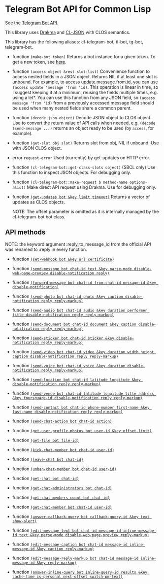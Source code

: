# Telegram Bot API for Common Lisp

See the [Telegram Bot API](https://core.telegram.org/bots/api).

This library uses [Drakma](http://weitz.de/drakma/) and [CL-JSON](https://common-lisp.net/project/cl-json/) with CLOS semantics.

This library has the following aliases: cl-telegram-bot, tl-bot, tg-bot, telegram-bot.

- function `(make-bot token)`
    Returns a bot instance for a given token. To get a new token, see [here](https://core.telegram.org/bots#3-how-do-i-create-a-bot).

- function `(access object &rest slot-list)`
    Convenience function to access nested fields in a JSON object. Returns NIL if at least one slot is unbound. For example, to access update.message.from.id, you can use
    `(access update 'message 'from 'id)`. This operation is linear in time, so I suggest keeping it at a minimum,
    reusing the fields multiple times, e.g. using a let*. 
    You can use this function from any JSON field, so `(access message 'from 'id)` from a previously accessed message field
    should be used when many nested fields share a common parent.

- function `(decode json-object)`
    Decode JSON object to CLOS object. Use to convert the return value of API calls when needed, e.g.
    `(decode (send-message ...)` returns an object ready to be used (by `access`, for example).

- function `(get-slot obj slot)`
    Returns slot from obj, NIL if unbound. Use with JSON CLOS object.

- error `request-error`
    Used (currently) by get-updates on HTTP error.

- function `(cl-telegram-bot::get-class-slots object)` (SBCL only)
    Use this function to inspect JSON objects. For debugging only.

- function `(cl-telegram-bot::make-request b method-name options-alist)`
    Make direct API request using Drakma. Use for debugging only.

- function [`(get-updates bot &key limit timeout)`](https://core.telegram.org/bots/api#getupdates)
    Returns a vector of updates as CLOS objects.

    NOTE: The offset parameter is omitted as it is internally managed by the cl-telegram-bot:bot class.

## API methods

NOTE: the keyword argument :reply_to_message_id from the official API was renamed to :reply in every function.

- function [`(set-webhook bot &key url certificate)`](https://core.telegram.org/bots/api#setwebhook)

- function [`(send-message bot chat-id text &key parse-mode disable-web-page-preview disable-notification reply)`](https://core.telegram.org/bots/api#sendmessage)

- function [`(forward-message bot chat-id from-chat-id message-id &key disable-notification)`](https://core.telegram.org/bots/api#forwardmessage)

- function [`(send-photo bot chat-id photo &key caption disable-notification reply reply-markup)`](https://core.telegram.org/bots/api#sendphoto)

- function [`(send-audio bot chat-id audio &key duration performer title disable-notification reply reply-markup)`](https://core.telegram.org/bots/api#sendaudio)

- function [`(send-document bot chat-id document &key caption disable-notification reply reply-markup)`](https://core.telegram.org/bots/api#senddocument)

- function [`(send-sticker bot chat-id sticker &key disable-notification reply reply-markup)`](https://core.telegram.org/bots/api#sendsticker)

- function [`(send-video bot chat-id video &key duration width height caption disable-notification reply reply-markup)`](https://core.telegram.org/bots/api#sendvideo)

- function [`(send-voice bot chat-id voice &key duration disable-notification reply reply-markup)`](https://core.telegram.org/bots/api#sendvoice)

- function [`(send-location bot chat-id latitude longitude &key disable-notification reply reply-markup)`](https://core.telegram.org/bots/api#sendlocation)

- function [`(send-venue bot chat-id latitude longitude title address &key foursquare-id disable-notification reply reply-markup)`](https://core.telegram.org/bots/api#sendvenue)

- function [`(send-contact bot chat-id phone-number first-name &key last-name disable-notification reply reply-markup)`](https://core.telegram.org/bots/api#sendcontact)

- function [`(send-chat-action bot chat-id action)`](https://core.telegram.org/bots/api#sendchataction)

- function [`(get-user-profile-photos bot user-id &key offset limit)`](https://core.telegram.org/bots/api#getuserprofilephotos)

- function [`(get-file bot file-id)`](https://core.telegram.org/bots/api#getfile)

- function [`(kick-chat-member bot chat-id user-id)`](https://core.telegram.org/bots/api#kickchatmember)

- function [`(leave-chat bot chat-id)`](https://core.telegram.org/bots/api#leavechat)

- function [`(unban-chat-member bot chat-id user-id)`](https://core.telegram.org/bots/api#unbanchatmember)

- function [`(get-chat bot chat-id)`](https://core.telegram.org/bots/api#getchat)

- function [`(get-chat-administrators bot chat-id)`](https://core.telegram.org/bots/api#getchatadministrators)

- function [`(get-chat-members-count bot chat-id)`](https://core.telegram.org/bots/api#getchatmemberscount)

- function [`(get-chat-member bot chat-id user-id)`](https://core.telegram.org/bots/api#getchatmember)

- function [`(answer-callback-query bot callback-query-id &key text show-alert)`](https://core.telegram.org/bots/api#answercallbackquery)

- function [`(edit-message-text bot chat-id message-id inline-message-id text &key parse-mode disable-web-page-preview reply-markup)`](https://core.telegram.org/bots/api#editmessagetext)

- function [`(edit-message-caption bot chat-id message-id inline-message-id &key caption reply-markup)`](https://core.telegram.org/bots/api#editmessagecaption)

- function [`(edit-message-reply-markup bot chat-id message-id inline-message-id &key reply-markup)`](https://core.telegram.org/bots/api#editmessagereplymarkup)

- function [`(answer-inline-query bot inline-query-id results &key cache-time is-personal next-offset switch-pm-text)`](https://core.telegram.org/bots/api#answerinlinequery)

